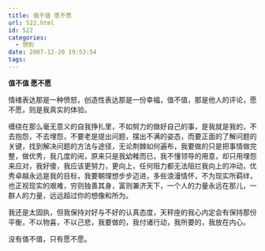 ```yaml
---
title: 值不值 愿不愿
url: 522.html
id: 522
categories:
  - 想到
date: 2007-12-20 19:53:54
tags:
---
```


**值不值 愿不愿**

  
情绪表达那是一种愤怒，创造性表达那是一份幸福，值不值，那是他人的评论，愿不愿，则是我真实的体验。  
  
缠绕在那么毫无意义的自我挣扎里，不如努力的做好自己的事，是我就是我的，不去抱怨，不去埋怨，不要老是提出问题，摆出不满的姿态，而要正面的了解问题的关键，找到解决问题的方法与途径，无论荆棘如何遍布，我要做的只是把事情做完整，做优秀，我几度的闹，原来只是我幼稚而已，我不懂领导的用意，却只用埋怨来应对，我好傻，我应该更努力，更向上，任何阻力都无法阻拦我向上的冲动，优秀卓越永远是我的目标，我要朝理想步步迈进，多些浪漫情怀，不为现实所羁绊，也正视现实的艰难，穷则独善其身，富则兼济天下，一个人的力量永远在那儿，一群人的力量，远远超过你的想像和所为。  
  
我还是太固执，但我保持对好与不好的认真态度，天秤座的我心内定会有保持那份平衡，不以物喜，不以己悲，我要做的，我付诸行动，我所要的，我放在内心。  
  
没有值不值，只有愿不愿。